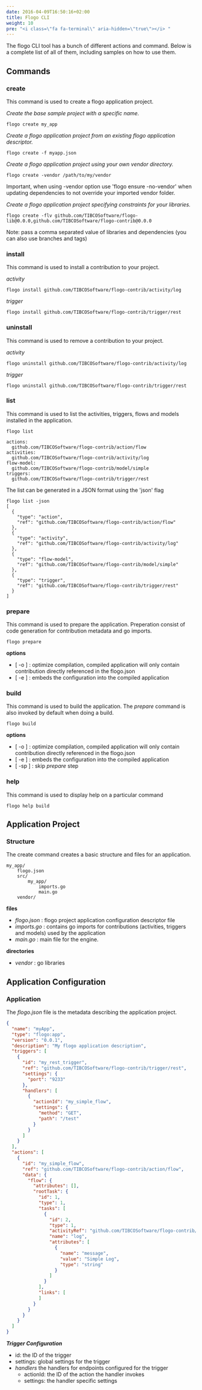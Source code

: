 ```yaml
---
date: 2016-04-09T16:50:16+02:00
title: Flogo CLI
weight: 10
pre: "<i class=\"fa fa-terminal\" aria-hidden=\"true\"></i> "
---
```


The flogo CLI tool has a bunch of different actions and command. Below is a complete list of all of them, including samples on how to use them.

## Commands
### create
This command is used to create a flogo application project.

*Create the base sample project with a specific name.*
	
	flogo create my_app
	
*Create a flogo application project from an existing flogo application descriptor.*
	
	flogo create -f myapp.json
	
*Create a flogo application project using your own vendor directory.*
	
	flogo create -vendor /path/to/my/vendor
	
Important, when using -vendor option use 'flogo ensure -no-vendor' when updating dependencies to not override your imported vendor folder.

*Create a flogo application project specifying constraints for your libraries.*
	
	flogo create -flv github.com/TIBCOSoftware/flogo-lib@0.0.0,github.com/TIBCOSoftware/flogo-contrib@0.0.0
	
Note: pass a comma separated value of libraries and dependencies (you can also use branches and tags)
		
### install
This command is used to install a contribution to your project.

*activity*

	flogo install github.com/TIBCOSoftware/flogo-contrib/activity/log
	
*trigger*

	flogo install github.com/TIBCOSoftware/flogo-contrib/trigger/rest
	
	
### uninstall
This command is used to remove a contribution to your project.

*activity*

	flogo uninstall github.com/TIBCOSoftware/flogo-contrib/activity/log
	
*trigger*

	flogo uninstall github.com/TIBCOSoftware/flogo-contrib/trigger/rest
	
### list
This command is used to list the activities, triggers, flows and models installed in the application.  
	 
	flogo list
	
	actions:
	  github.com/TIBCOSoftware/flogo-contrib/action/flow
	activities:
	  github.com/TIBCOSoftware/flogo-contrib/activity/log
	flow-model:
	  github.com/TIBCOSoftware/flogo-contrib/model/simple
	triggers:
	  github.com/TIBCOSoftware/flogo-contrib/trigger/rest

The list can be generated in a JSON format using the 'json' flag

	flogo list -json
	[
	  {
	    "type": "action",
	    "ref": "github.com/TIBCOSoftware/flogo-contrib/action/flow"
	  },
	  {
	    "type": "activity",
	    "ref": "github.com/TIBCOSoftware/flogo-contrib/activity/log"
	  },
	  {
	    "type": "flow-model",
	    "ref": "github.com/TIBCOSoftware/flogo-contrib/model/simple"
	  },
	  {
	    "type": "trigger",
	    "ref": "github.com/TIBCOSoftware/flogo-contrib/trigger/rest"
	  }
	]

### prepare
This command is used to prepare the application. Preperation consist of code generation for contribution metadata and go imports.

 	flogo prepare
 	
**options**
	
- [ -o ] : optimize compilation, compiled application will only contain contribution directly referenced in the flogo.json
- [ -e ] : embeds the configuration into the compiled application	 	 

### build
This command is used to build the application.  The *prepare* command is also invoked by default when doing a build.

 	flogo build
 	
**options**
	
- [ -o ] : optimize compilation, compiled application will only contain contribution directly referenced in the flogo.json
- [ -e ] : embeds the configuration into the compiled application
- [ -sp ] : skip *prepare* step

### help
This command is used to display help on a particular command
	
	flogo help build 

## Application Project

### Structure

The create command creates a basic structure and files for an application.


	my_app/
		flogo.json
		src/
			my_app/
				imports.go
				main.go
		vendor/
		
**files**

- *flogo.json* : flogo project application configuration descriptor file
- *imports.go* : contains go imports for contributions (activities, triggers and models) used by the application
- *main.go* : main file for the engine.

**directories**	
	
- *vendor* : go libraries


## Application Configuration

### Application

The *flogo.json* file is the metadata describing the application project.  

```json
{
  "name": "myApp",
  "type": "flogo:app",
  "version": "0.0.1",
  "description": "My flogo application description",
  "triggers": [
    {
      "id": "my_rest_trigger",
      "ref": "github.com/TIBCOSoftware/flogo-contrib/trigger/rest",
      "settings": {
        "port": "9233"
      },
      "handlers": [
        {
          "actionId": "my_simple_flow",
          "settings": {
            "method": "GET",
            "path": "/test"
          }
        }
      ]
    }
  ],
  "actions": [
    {
      "id": "my_simple_flow",
      "ref": "github.com/TIBCOSoftware/flogo-contrib/action/flow",
      "data": {
        "flow": {
          "attributes": [],
          "rootTask": {
            "id": 1,
            "type": 1,
            "tasks": [
              {
                "id": 2,
                "type": 1,
                "activityRef": "github.com/TIBCOSoftware/flogo-contrib/activity/log",
                "name": "log",
                "attributes": [
                  {
                    "name": "message",
                    "value": "Simple Log",
                    "type": "string"
                  }
                ]
              }
            ],
            "links": [
            ]
          }
        }
      }
    }
  ]
}
```

***Trigger Configuration***

- id: the ID of the trigger
- settings: global settings for the trigger
- *handlers* the handlers for endpoints configured for the trigger
	- actionId: the ID of the action the handler invokes
	- settings: the handler specific settings